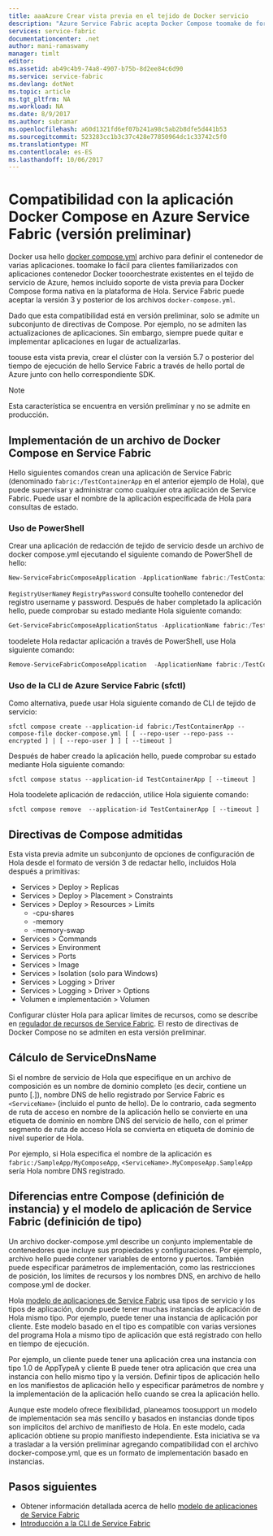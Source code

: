 ```yaml
---
title: aaaAzure Crear vista previa en el tejido de Docker servicio
description: "Azure Service Fabric acepta Docker Compose toomake de formato sea más fácil tooorchestrate los contenedores existentes mediante Service Fabric. Esta compatibilidad se encuentra actualmente en versión preliminar."
services: service-fabric
documentationcenter: .net
author: mani-ramaswamy
manager: timlt
editor: 
ms.assetid: ab49c4b9-74a8-4907-b75b-8d2ee84c6d90
ms.service: service-fabric
ms.devlang: dotNet
ms.topic: article
ms.tgt_pltfrm: NA
ms.workload: NA
ms.date: 8/9/2017
ms.author: subramar
ms.openlocfilehash: a60d1321fd6ef07b241a98c5ab2b8dfe5d441b53
ms.sourcegitcommit: 523283cc1b3c37c428e77850964dc1c33742c5f0
ms.translationtype: MT
ms.contentlocale: es-ES
ms.lasthandoff: 10/06/2017
---
```

# <a name="docker-compose-application-support-in-azure-service-fabric-preview"></a>Compatibilidad con la aplicación Docker Compose en Azure Service Fabric (versión preliminar)

Docker usa hello [docker compose.yml](https://docs.docker.com/compose) archivo para definir el contenedor de varias aplicaciones. toomake lo fácil para clientes familiarizados con aplicaciones contenedor Docker tooorchestrate existentes en el tejido de servicio de Azure, hemos incluido soporte de vista previa para Docker Compose forma nativa en la plataforma de Hola. Service Fabric puede aceptar la versión 3 y posterior de los archivos `docker-compose.yml`. 

Dado que esta compatibilidad está en versión preliminar, solo se admite un subconjunto de directivas de Compose. Por ejemplo, no se admiten las actualizaciones de aplicaciones. Sin embargo, siempre puede quitar e implementar aplicaciones en lugar de actualizarlas.

toouse esta vista previa, crear el clúster con la versión 5.7 o posterior del tiempo de ejecución de hello Service Fabric a través de hello portal de Azure junto con hello correspondiente SDK. 

> [!NOTE]
> Esta característica se encuentra en versión preliminar y no se admite en producción.

## <a name="deploy-a-docker-compose-file-on-service-fabric"></a>Implementación de un archivo de Docker Compose en Service Fabric

Hello siguientes comandos crean una aplicación de Service Fabric (denominado `fabric:/TestContainerApp` en el anterior ejemplo de Hola), que puede supervisar y administrar como cualquier otra aplicación de Service Fabric. Puede usar el nombre de la aplicación especificada de Hola para consultas de estado.

### <a name="use-powershell"></a>Uso de PowerShell

Crear una aplicación de redacción de tejido de servicio desde un archivo de docker compose.yml ejecutando el siguiente comando de PowerShell de hello:

```powershell
New-ServiceFabricComposeApplication -ApplicationName fabric:/TestContainerApp -Compose docker-compose.yml [-RegistryUserName <>] [-RegistryPassword <>] [-PasswordEncrypted]
```

`RegistryUserName`y `RegistryPassword` consulte toohello contenedor del registro username y password. Después de haber completado la aplicación hello, puede comprobar su estado mediante Hola siguiente comando:

```powershell
Get-ServiceFabricComposeApplicationStatus -ApplicationName fabric:/TestContainerApp -GetAllPages
```

toodelete Hola redactar aplicación a través de PowerShell, use Hola siguiente comando:

```powershell
Remove-ServiceFabricComposeApplication  -ApplicationName fabric:/TestContainerApp
```

### <a name="use-azure-service-fabric-cli-sfctl"></a>Uso de la CLI de Azure Service Fabric (sfctl)

Como alternativa, puede usar Hola siguiente comando de CLI de tejido de servicio:

```azurecli
sfctl compose create --application-id fabric:/TestContainerApp --compose-file docker-compose.yml [ [ --repo-user --repo-pass --encrypted ] | [ --repo-user ] ] [ --timeout ]
```

Después de haber creado la aplicación hello, puede comprobar su estado mediante Hola siguiente comando:

```azurecli
sfctl compose status --application-id TestContainerApp [ --timeout ]
```

Hola toodelete aplicación de redacción, utilice Hola siguiente comando:

```azurecli
sfctl compose remove  --application-id TestContainerApp [ --timeout ]
```

## <a name="supported-compose-directives"></a>Directivas de Compose admitidas

Esta vista previa admite un subconjunto de opciones de configuración de Hola desde el formato de versión 3 de redactar hello, incluidos Hola después a primitivas:

* Services > Deploy > Replicas
* Services > Deploy > Placement > Constraints
* Services > Deploy > Resources > Limits
    * -cpu-shares
    * -memory
    * -memory-swap
* Services > Commands
* Services > Environment
* Services > Ports
* Services > Image
* Services > Isolation (solo para Windows)
* Services > Logging > Driver
* Services > Logging > Driver > Options
* Volumen e implementación > Volumen

Configurar clúster Hola para aplicar límites de recursos, como se describe en [regulador de recursos de Service Fabric](service-fabric-resource-governance.md). El resto de directivas de Docker Compose no se admiten en esta versión preliminar.

## <a name="servicednsname-computation"></a>Cálculo de ServiceDnsName

Si el nombre de servicio de Hola que especifique en un archivo de composición es un nombre de dominio completo (es decir, contiene un punto [.]), nombre DNS de hello registrado por Service Fabric es `<ServiceName>` (incluido el punto de hello). De lo contrario, cada segmento de ruta de acceso en nombre de la aplicación hello se convierte en una etiqueta de dominio en nombre DNS del servicio de hello, con el primer segmento de ruta de acceso Hola se convierta en etiqueta de dominio de nivel superior de Hola.

Por ejemplo, si Hola especifica el nombre de la aplicación es `fabric:/SampleApp/MyComposeApp`, `<ServiceName>.MyComposeApp.SampleApp` sería Hola nombre DNS registrado.

## <a name="differences-between-compose-instance-definition-and-service-fabric-application-model-type-definition"></a>Diferencias entre Compose (definición de instancia) y el modelo de aplicación de Service Fabric (definición de tipo)

Un archivo docker-compose.yml describe un conjunto implementable de contenedores que incluye sus propiedades y configuraciones.
Por ejemplo, archivo hello puede contener variables de entorno y puertos. También puede especificar parámetros de implementación, como las restricciones de posición, los límites de recursos y los nombres DNS, en archivo de hello compose.yml de docker.

Hola [modelo de aplicaciones de Service Fabric](service-fabric-application-model.md) usa tipos de servicio y los tipos de aplicación, donde puede tener muchas instancias de aplicación de Hola mismo tipo. Por ejemplo, puede tener una instancia de aplicación por cliente. Este modelo basado en el tipo es compatible con varias versiones del programa Hola a mismo tipo de aplicación que está registrado con hello en tiempo de ejecución.

Por ejemplo, un cliente puede tener una aplicación crea una instancia con tipo 1.0 de AppTypeA y cliente B puede tener otra aplicación que crea una instancia con hello mismo tipo y la versión. Definir tipos de aplicación hello en los manifiestos de aplicación hello y especificar parámetros de nombre y la implementación de la aplicación hello cuando se crea la aplicación hello.

Aunque este modelo ofrece flexibilidad, planeamos toosupport un modelo de implementación sea más sencillo y basados en instancias donde tipos son implícitos del archivo de manifiesto de Hola. En este modelo, cada aplicación obtiene su propio manifiesto independiente. Esta iniciativa se va a trasladar a la versión preliminar agregando compatibilidad con el archivo docker-compose.yml, que es un formato de implementación basado en instancias.

## <a name="next-steps"></a>Pasos siguientes

* Obtener información detallada acerca de hello [modelo de aplicaciones de Service Fabric](service-fabric-application-model.md)
* [Introducción a la CLI de Service Fabric](service-fabric-cli.md)
